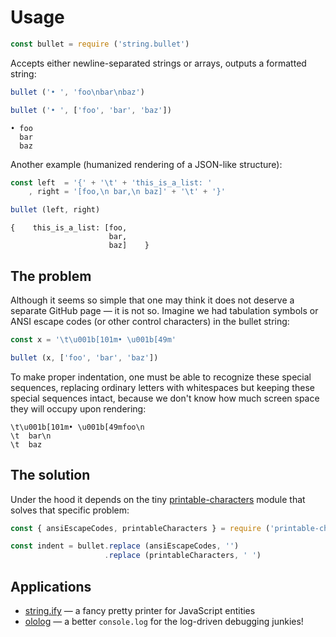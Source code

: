 # Usage

```javascript
const bullet = require ('string.bullet')
```

Accepts either newline-separated strings or arrays, outputs a formatted string:

```javascript
bullet ('• ', 'foo\nbar\nbaz')
```
```javascript
bullet ('• ', ['foo', 'bar', 'baz'])
```
```
• foo
  bar
  baz
```

Another example (humanized rendering of a JSON-like structure):

```javascript
const left  = '{' + '\t' + 'this_is_a_list: '
    , right = '[foo,\n bar,\n baz]' + '\t' + '}'

bullet (left, right)
```
```
{    this_is_a_list: [foo,
                      bar,
                      baz]    }
```

## The problem

Although it seems so simple that one may think it does not deserve a separate GitHub page — it is not so. Imagine we had tabulation symbols or ANSI escape codes (or other control characters) in the bullet string:

```javascript
const x = '\t\u001b[101m• \u001b[49m'

bullet (x, ['foo', 'bar', 'baz'])
```

To make proper indentation, one must be able to recognize these special sequences, replacing ordinary letters with whitespaces but keeping these special sequences intact, because we don't know how much screen space they will occupy upon rendering:

```
\t\u001b[101m• \u001b[49mfoo\n
\t  bar\n
\t  baz
```

## The solution

Under the hood it depends on the tiny [printable-characters](https://github.com/xpl/printable-characters) module that solves that specific problem:

```javascript
const { ansiEscapeCodes, printableCharacters } = require ('printable-characters')
```
```javascript
const indent = bullet.replace (ansiEscapeCodes, '')
                     .replace (printableCharacters, ' ')
```

## Applications

- [string.ify](https://github.com/xpl/string.ify) — a fancy pretty printer for JavaScript entities
- [ololog](https://github.com/xpl/ololog) — a better `console.log` for the log-driven debugging junkies!
